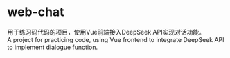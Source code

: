 # web-chat
用于练习码代码的项目，使用Vue前端接入DeepSeek API实现对话功能。  
A project for practicing code, using Vue frontend to integrate DeepSeek API to implement dialogue function.

